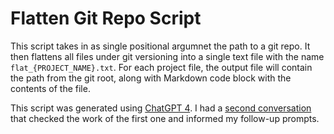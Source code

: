 # Flatten Git Repo Script

This script takes in as single positional argumnet the path to a git repo. It then flattens all files under git versioning into a single text file
with the name `flat_{PROJECT_NAME}.txt`. For each project file, the output file will contain the path from the git root, along with Markdown code
block with the contents of the file.

This script was generated using [ChatGPT 4](https://chat.openai.com/share/771d942b-a8c6-44ff-b9d6-91514340fe4b). I had a 
[second conversation](https://chat.openai.com/share/b23ab447-8b78-4ec7-9daf-93307382d82e) that checked the work of the first one
and informed my follow-up prompts.

